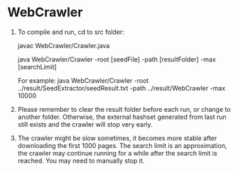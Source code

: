 # WebCrawler

1. To compile and run, cd to src folder: 

   javac WebCrawler/Crawler.java

   java WebCrawler/Crawler -root [seedFile] -path [resultFolder] -max [searchLimit]

   For example:
   java WebCrawler/Crawler -root ../result/SeedExtractor/seedResult.txt -path ../result/WebCrawler -max 10000

2. Please remember to clear the result folder before each run, or change to another folder. Otherwise, the external hashset generated from last run still exists and the crawler will stop very early.

3. The crawler might be slow sometimes, it becomes more stable after downloading the first 1000 pages. The search limit is an approximation, the crawler may continue running for a while after the search limit is reached. You may need to manually stop it.
